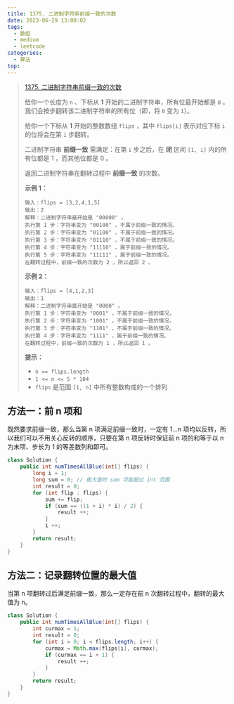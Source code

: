 ```yaml
---
title: 1375. 二进制字符串前缀一致的次数
date: 2023-06-29 13:00:02
tags:
  - 数组
  - medium
  - leetcode
categories:
  - 算法
top:
---
```


> [1375. 二进制字符串前缀一致的次数](https://leetcode.cn/problems/number-of-times-binary-string-is-prefix-aligned/)
>
> 
>
> 给你一个长度为 `n` 、下标从 **1** 开始的二进制字符串，所有位最开始都是 `0` 。我们会按步翻转该二进制字符串的所有位（即，将 `0` 变为 `1`）。
>
> 给你一个下标从 **1** 开始的整数数组 `flips` ，其中 `flips[i]` 表示对应下标 `i` 的位将会在第 `i` 步翻转。
>
> 二进制字符串 **前缀一致** 需满足：在第 `i` 步之后，在 **闭** 区间 `[1, i]` 内的所有位都是 1 ，而其他位都是 0 。
>
> 返回二进制字符串在翻转过程中 **前缀一致** 的次数。
>
>  
>
> **示例 1：**
>
> ```
> 输入：flips = [3,2,4,1,5]
> 输出：2
> 解释：二进制字符串最开始是 "00000" 。
> 执行第 1 步：字符串变为 "00100" ，不属于前缀一致的情况。
> 执行第 2 步：字符串变为 "01100" ，不属于前缀一致的情况。
> 执行第 3 步：字符串变为 "01110" ，不属于前缀一致的情况。
> 执行第 4 步：字符串变为 "11110" ，属于前缀一致的情况。
> 执行第 5 步：字符串变为 "11111" ，属于前缀一致的情况。
> 在翻转过程中，前缀一致的次数为 2 ，所以返回 2 。
> ```
>
> **示例 2：**
>
> ```
> 输入：flips = [4,1,2,3]
> 输出：1
> 解释：二进制字符串最开始是 "0000" 。
> 执行第 1 步：字符串变为 "0001" ，不属于前缀一致的情况。
> 执行第 2 步：字符串变为 "1001" ，不属于前缀一致的情况。
> 执行第 3 步：字符串变为 "1101" ，不属于前缀一致的情况。
> 执行第 4 步：字符串变为 "1111" ，属于前缀一致的情况。
> 在翻转过程中，前缀一致的次数为 1 ，所以返回 1 。
> ```
>
>  
>
> **提示：**
>
> - `n == flips.length`
> - `1 <= n <= 5 * 104`
> - `flips` 是范围 `[1, n]` 中所有整数构成的一个排列

## 方法一：前 n 项和

既然要求前缀一致，那么当第 n 项满足前缀一致时，一定有 1...n 项均以反转，所以我们可以不用关心反转的顺序，只要在第 n 项反转时保证前 n 项的和等于以 n 为末项、步长为 1 的等差数列和即可。

```java
class Solution {
    public int numTimesAllBlue(int[] flips) {
        long i = 1;
        long sum = 0; // 极大值时 sum 可能超过 int 范围
        int result = 0;
        for (int flip : flips) {
            sum += flip;
            if (sum == ((1 + i) * i) / 2) {
                result ++;
            }
            i ++;
        }
        return result;
    }
}
```

## 方法二：记录翻转位置的最大值

当第 n 项翻转过后满足前缀一致，那么一定存在前 n 次翻转过程中，翻转的最大值为 n。

```java
class Solution {
    public int numTimesAllBlue(int[] flips) {
        int curmax = 1;
        int result = 0;
        for (int i = 0; i < flips.length; i++) {
            curmax = Math.max(flips[i], curmax);
            if (curmax == i + 1) {
                result ++;
            }
        }
        return result;
    }
}
```

